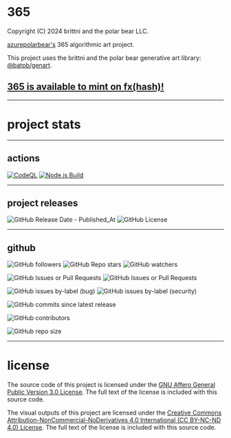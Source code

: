 # 365

Copyright (C) 2024 brittni and the polar bear LLC.

[azurepolarbear's](https://github.com/azurepolarbear) 365 algorithmic art project.

This project uses the brittni and the polar bear generative art
library: [@batpb/genart](https://www.npmjs.com/package/@batpb/genart).

## [365 is available to mint on fx(hash)!](https://www.fxhash.xyz/generative/31472)

----

# project stats

----

## actions

[![CodeQL](https://github.com/azurepolarbear/365/actions/workflows/codeql.yml/badge.svg)](https://github.com/azurepolarbear/365/actions/workflows/codeql.yml)
[![Node.js Build](https://github.com/azurepolarbear/365/actions/workflows/node-js.yml/badge.svg)](https://github.com/azurepolarbear/365/actions/workflows/node-js.yml)

----

## project releases

![GitHub Release Date - Published_At](https://img.shields.io/github/release-date/azurepolarbear/365)
![GitHub License](https://img.shields.io/github/license/azurepolarbear/365)

----

## github

![GitHub followers](https://img.shields.io/github/followers/azurepolarbear)
![GitHub Repo stars](https://img.shields.io/github/stars/azurepolarbear/365)
![GitHub watchers](https://img.shields.io/github/watchers/azurepolarbear/365)

![GitHub Issues or Pull Requests](https://img.shields.io/github/issues/azurepolarbear/365)
![GitHub Issues or Pull Requests](https://img.shields.io/github/issues-pr/azurepolarbear/365)

![GitHub issues by-label (bug)](https://img.shields.io/github/issues/azurepolarbear/365/bug?color=red)
![GitHub issues by-label (security)](https://img.shields.io/github/issues/azurepolarbear/365/security?color=red)

![GitHub commits since latest release](https://img.shields.io/github/commits-since/azurepolarbear/365/latest)

![GitHub contributors](https://img.shields.io/github/contributors-anon/azurepolarbear/365)

![GitHub repo size](https://img.shields.io/github/repo-size/azurepolarbear/365)

----

# license

The source code of this project is licensed under the
[GNU Affero General Public Version 3.0 License](https://www.gnu.org/licenses/agpl-3.0.en.html).
The full text of the license is included with this source code.

The visual outputs of this project are licensed under the
[Creative Commons Attribution-NonCommercial-NoDerivatives 4.0 International (CC BY-NC-ND 4.0) License](https://creativecommons.org/licenses/by-nc-nd/4.0/).
The full text of the license is included with this source code.
